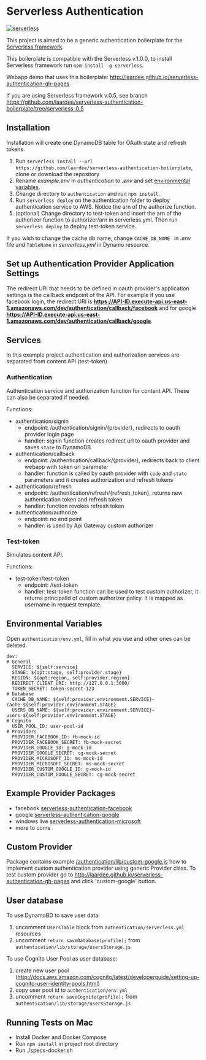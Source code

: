 # Serverless Authentication

[![serverless](http://public.serverless.com/badges/v3.svg)](http://www.serverless.com)

This project is aimed to be a generic authentication boilerplate for the [Serverless framework](http://www.serverless.com).

This boilerplate is compatible with the Serverless v.1.0.0, to install Serverless framework run `npm install -g serverless`.

Webapp demo that uses this boilerplate: http://laardee.github.io/serverless-authentication-gh-pages

If you are using Serverless framework v.0.5, see branch https://github.com/laardee/serverless-authentication-boilerplate/tree/serverless-0.5

## Installation

Installation will create one DynamoDB table for OAuth state and refresh tokens.

1. Run `serverless install --url https://github.com/laardee/serverless-authentication-boilerplate`, clone or download the repository
2. Rename _example.env_ in _authentication_ to _.env_ and set [environmental variables](#env-vars).
3. Change directory to `authentication` and run `npm install`.
4. Run `serverless deploy` on the authentication folder to deploy authentication service to AWS. Notice the arn of the authorize function.
5. (optional) Change directory to test-token and insert the arn of the authorizer function to authorizer/arn in serverless.yml. Then run `serverless deploy` to deploy test-token service.

If you wish to change the cache db name, change `CACHE_DB_NAME ` in _.env_ file and `TableName` in _serverless.yml_ in Dynamo resource.

## Set up Authentication Provider Application Settings

The redirect URI that needs to be defined in oauth provider's application settings is the callback endpoint of the API. For example if you use facebook login, the redirect URI is **https://API-ID.execute-api.us-east-1.amazonaws.com/dev/authentication/callback/facebook** and for google **https://API-ID.execute-api.us-east-1.amazonaws.com/dev/authentication/callback/google**.

## Services

In this example project authentication and authorization services are separated from content API (test-token).

### Authentication

Authentication service and authorization function for content API. These can also be separated if needed.

Functions:

* authentication/signin
  * endpoint: /authentication/signin/{provider}, redirects to oauth provider login page
  * handler: signin function creates redirect url to oauth provider and saves `state` to DynamoDB
* authentication/callback
  * endpoint: /authentication/callback/{provider}, redirects back to client webapp with token url parameter
  * handler: function is called by oauth provider with `code` and `state` parameters and it creates authorization and refresh tokens
* authentication/refresh
  * endpoint: /authentication/refresh/{refresh_token}, returns new authentication token and refresh token
  * handler: function revokes refresh token
* authentication/authorize
  * endpoint: no end point
  * handler: is used by Api Gateway custom authorizer

### Test-token

Simulates content API.

Functions:

* test-token/test-token
  * endpoint: /test-token
  * handler: test-token function can be used to test custom authorizer, it returns principalId of custom authorizer policy. It is mapped as username in request template.

## <a id="env-vars"></a>Environmental Variables

Open `authentication/env.yml`, fill in what you use and other ones can be deleted.

```
dev:
# General
  SERVICE: ${self:service}
  STAGE: ${opt:stage, self:provider.stage}
  REGION: ${opt:region, self:provider.region}
  REDIRECT_CLIENT_URI: http://127.0.0.1:3000/
  TOKEN_SECRET: token-secret-123
# Database
  CACHE_DB_NAME: ${self:provider.environment.SERVICE}-cache-${self:provider.environment.STAGE}
  USERS_DB_NAME: ${self:provider.environment.SERVICE}-users-${self:provider.environment.STAGE}
# Cognito
  USER_POOL_ID: user-pool-id
# Providers
  PROVIDER_FACEBOOK_ID: fb-mock-id
  PROVIDER_FACEBOOK_SECRET: fb-mock-secret
  PROVIDER_GOOGLE_ID: g-mock-id
  PROVIDER_GOOGLE_SECRET: cg-mock-secret
  PROVIDER_MICROSOFT_ID: ms-mock-id
  PROVIDER_MICROSOFT_SECRET: ms-mock-secret
  PROVIDER_CUSTOM_GOOGLE_ID: g-mock-id
  PROVIDER_CUSTOM_GOOGLE_SECRET: cg-mock-secret
```

## Example Provider Packages

* facebook [serverless-authentication-facebook](https://www.npmjs.com/package/serverless-authentication-facebook)
* google [serverless-authentication-google](https://www.npmjs.com/package/serverless-authentication-google)
* windows live [serverless-authentication-microsoft](https://www.npmjs.com/package/serverless-authentication-microsoft)
* more to come

## <a id="custom-provider"></a>Custom Provider

Package contains example [/authentication/lib/custom-google.js](https://github.com/laardee/serverless-authentication-boilerplate/blob/master/authentication/lib/custom-google.js) how to implement custom authentication provider using generic Provider class. To test custom provider go to http://laardee.github.io/serverless-authentication-gh-pages and click 'custom-google' button.

## User database

To use DynamoBD to save user data:

1. uncomment `UsersTable` block from `authentication/serverless.yml` resources
2. uncomment `return saveDatabase(profile);` from `authentication/lib/storage/usersStorage.js`

To use Cognito User Pool as user database:

1. create new user pool (http://docs.aws.amazon.com/cognito/latest/developerguide/setting-up-cognito-user-identity-pools.html)
2. copy user pool id to `authentication/env.yml`
3. uncomment `return saveCognito(profile);` from `authentication/lib/storage/usersStorage.js`

## Running Tests on Mac

* Install Docker and Docker Compose
* Run `npm install` in project root directory 
* Run ./specs-docker.sh
